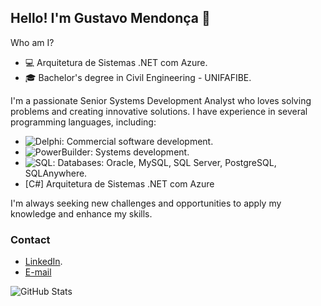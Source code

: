 ## Hello! I'm Gustavo Mendonça 👋

Who am I?
- 💻 Arquitetura de Sistemas .NET com Azure.
- 🎓 Bachelor's degree in Civil Engineering - UNIFAFIBE.

I'm a passionate Senior Systems Development Analyst who loves solving problems and creating innovative solutions. I have experience in several programming languages, including:

- ![Delphi](https://img.shields.io/badge/-Delphi-ED1F35?style=flat-square&logo=delphi&logoColor=white): Commercial software development.
- ![PowerBuilder](https://img.shields.io/badge/-PowerBuilder-68ACE5?style=flat-square&logo=powerbuilder&logoColor=white): Systems development.
- ![SQL](https://img.shields.io/badge/-SQL-CC2927?style=flat-square&logo=postgresql&logoColor=white): Databases: Oracle, MySQL, SQL Server, PostgreSQL, SQLAnywhere.
- [C#] Arquitetura de Sistemas .NET com Azure

I'm always seeking new challenges and opportunities to apply my knowledge and enhance my skills.

### Contact

- [LinkedIn](https://www.linkedin.com/in/gustavo-mendon%C3%A7a-498421135/).
- [E-mail](mailto:gustavomendonca2009@hotmail.com)


![GitHub Stats](https://github-readme-stats.vercel.app/api?username=gmendoncaarcemide&show_icons=true&theme=radical)
